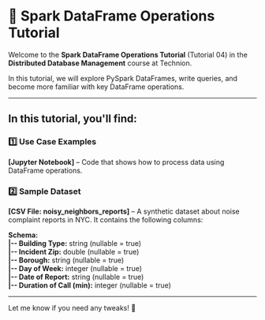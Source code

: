 # 📂 Spark DataFrame Operations Tutorial  

Welcome to the **Spark DataFrame Operations Tutorial** (Tutorial 04) in the **Distributed Database Management** course at Technion.  

In this tutorial, we will explore PySpark DataFrames, write queries, and become more familiar with key DataFrame operations.  

---

## In this tutorial, you'll find:  

### 1️⃣ Use Case Examples  
**[Jupyter Notebook]** – Code that shows how to process data using DataFrame operations.  

### 2️⃣ Sample Dataset  
**[CSV File: noisy_neighbors_reports]** – A synthetic dataset about noise complaint reports in NYC. It contains the following columns:  

**Schema:**  
**|-- Building Type:** string (nullable = true)  
**|-- Incident Zip:** double (nullable = true)  
**|-- Borough:** string (nullable = true)  
**|-- Day of Week:** integer (nullable = true)  
**|-- Date of Report:** string (nullable = true)  
**|-- Duration of Call (min):** integer (nullable = true)  

---

Let me know if you need any tweaks! 🚀  
